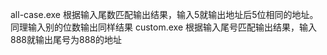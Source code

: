 all-case.exe
根据输入尾数匹配输出结果，输入5就输出地址后5位相同的地址。同理输入别的位数输出同样结果
custom.exe
根据输入尾号匹配输出结果，输入888就输出尾号为888的地址
